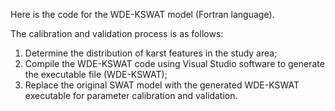  
Here is the code for the WDE-KSWAT model (Fortran language).

The calibration and validation process is as follows: 
1. Determine the distribution of karst features in the study area;
2. Compile the WDE-KSWAT code using Visual Studio software to generate the executable file (WDE-KSWAT);
3. Replace the original SWAT model with the generated WDE-KSWAT executable for parameter calibration and validation.

